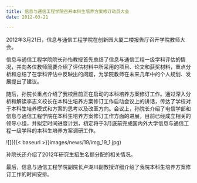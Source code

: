 ```yaml
---
title: 信息与通信工程学院召开本科生培养方案修订动员大会
date: 2012-03-21

---
```

2012年3月21日，信息与通信工程学院在创新园大厦二楼报告厅召开学院教师大会。

信息与通信工程学院院长孙怡教授首先总结了信息与通信工程一级学科评估的情况，并向各位教师简要介绍了评估材料中所采用的项目、论文和获奖材料，重点分析和总结了在学科评估中反映出的问题，为学院教师在未来几年中的个人规划、发展提出了建议。

随后，孙院长重点介绍了我校目前正在启动的本科培养方案修订工作。通过深入分析和解读李志义校长在本科生培养方案修订工作启动会议上的讲话，传达了学校对于本科生培养模式和方案的思考以及改革方向。会议上，孙院长介绍了电信学部和信息与通信工程学院在本科生培养方案修订工作方面的进展，目前已经成立相关的领导小组，并拟定时间进度计划，初定将于3月底前完成国内外大学信息与通信工程一级学科的本科生培养方案调研工作。

![]({{< baseurl >}}images/news/19/img_19_1.jpg)

孙院长还介绍了2012年研究生招生名额分配的相关情况。

最后，信息与通信工程学院副院长卢湖川副教授详细介绍了我院本科生培养方案修订工作的时间安排。